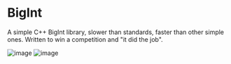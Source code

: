 # BigInt
A simple C++ BigInt library, slower than standards, faster than other simple ones. Written to win a competition and "it did the job".

![image](https://user-images.githubusercontent.com/16262291/204639258-933c0d4b-fd4a-42e9-b5e1-a6a249ce75ab.png)
![image](https://user-images.githubusercontent.com/16262291/204639343-2831f5e9-8a79-465f-97f2-4c738b5e4e93.png)
